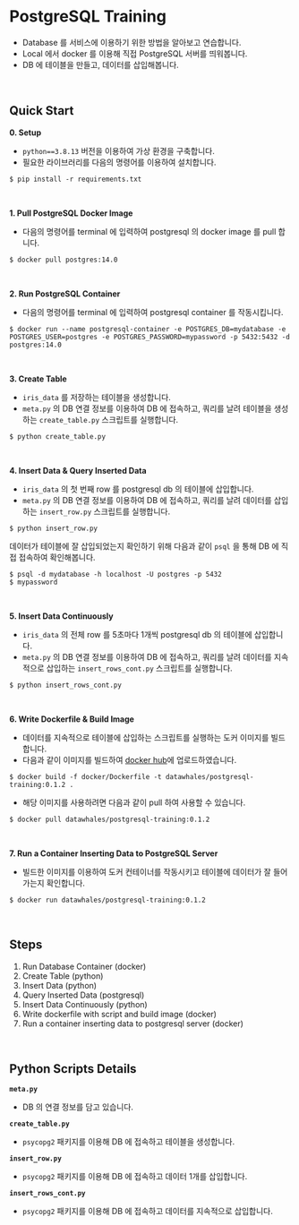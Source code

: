 # PostgreSQL Training
- Database 를 서비스에 이용하기 위한 방법을 알아보고 연습합니다.
- Local 에서 docker 를 이용해 직접 PostgreSQL 서버를 띄워봅니다.
- DB 에 테이블을 만들고, 데이터를 삽입해봅니다.
<br>

## Quick Start
**0. Setup**  
- `python==3.8.13` 버전을 이용하여 가상 환경을 구축합니다.
- 필요한 라이브러리를 다음의 명령어를 이용하여 설치합니다.
```console
$ pip install -r requirements.txt
```
<br>

**1. Pull PostgreSQL Docker Image**  
- 다음의 명령어를 terminal 에 입력하여 postgresql 의 docker image 를 pull 합니다.
```console
$ docker pull postgres:14.0
```
<br>

**2. Run PostgreSQL Container**  
- 다음의 명령어를 terminal 에 입력하여 postgresql container 를 작동시킵니다.
```console
$ docker run --name postgresql-container -e POSTGRES_DB=mydatabase -e POSTGRES_USER=postgres -e POSTGRES_PASSWORD=mypassword -p 5432:5432 -d postgres:14.0
```
<br>

**3. Create Table**  
- `iris_data` 를 저장하는 테이블을 생성합니다.
- `meta.py` 의 DB 연결 정보를 이용하여 DB 에 접속하고, 쿼리를 날려 테이블을 생성하는 `create_table.py` 스크립트를 실행합니다.
```console
$ python create_table.py
```
<br>

**4. Insert Data & Query Inserted Data**  
- `iris_data` 의 첫 번째 row 를 postgresql db 의 테이블에 삽입합니다.
- `meta.py` 의 DB 연결 정보를 이용하여 DB 에 접속하고, 쿼리를 날려 데이터를 삽입하는 `insert_row.py` 스크립트를 실행합니다.
```console
$ python insert_row.py
```
데이터가 테이블에 잘 삽입되었는지 확인하기 위해 다음과 같이 `psql` 을 통해 DB 에 직접 접속하여 확인해봅니다.
```console
$ psql -d mydatabase -h localhost -U postgres -p 5432
$ mypassword
```
<br>

**5. Insert Data Continuously**  
- `iris_data` 의 전체 row 를 5초마다 1개씩 postgresql db 의 테이블에 삽입합니다.
- `meta.py` 의 DB 연결 정보를 이용하여 DB 에 접속하고, 쿼리를 날려 데이터를 지속적으로 삽입하는 `insert_rows_cont.py` 스크립트를 실행합니다.
```console
$ python insert_rows_cont.py
```
<br>

**6. Write Dockerfile & Build Image**  
- 데이터를 지속적으로 테이블에 삽입하는 스크립트를 실행하는 도커 이미지를 빌드합니다.
- 다음과 같이 이미지를 빌드하여 [docker hub](https://hub.docker.com/)에 업로드하였습니다.
```console
$ docker build -f docker/Dockerfile -t datawhales/postgresql-training:0.1.2 .
```
- 해당 이미지를 사용하려면 다음과 같이 pull 하여 사용할 수 있습니다.
```console
$ docker pull datawhales/postgresql-training:0.1.2
```
<br>

**7. Run a Container Inserting Data to PostgreSQL Server**  
- 빌드한 이미지를 이용하여 도커 컨테이너를 작동시키고 테이블에 데이터가 잘 들어가는지 확인합니다.
```console
$ docker run datawhales/postgresql-training:0.1.2
```
<br>

## Steps
1. Run Database Container (docker)
2. Create Table (python)
3. Insert Data (python) 
4. Query Inserted Data (postgresql)
5. Insert Data Continuously (python)
6. Write dockerfile with script and build image (docker)
7. Run a container inserting data to postgresql server (docker)
<br>

## Python Scripts Details
**`meta.py`**
- DB 의 연결 정보를 담고 있습니다.

**`create_table.py`**
- `psycopg2` 패키지를 이용해 DB 에 접속하고 테이블을 생성합니다.

**`insert_row.py`**
- `psycopg2` 패키지를 이용해 DB 에 접속하고 데이터 1개를 삽입합니다.

**`insert_rows_cont.py`**
- `psycopg2` 패키지를 이용해 DB 에 접속하고 데이터를 지속적으로 삽입합니다.
